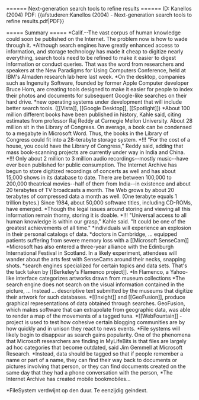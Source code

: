 ====== Next-generation search tools to refine results ======
ID: Kanellos (2004)
PDF: {{afstuderen:Kanellos (2004) - Next-generation search tools to refine results.pdf|PDF}}

===== Summary =====
*Calif.--The vast corpus of human knowledge could soon be published on the Internet. The problem now is how to wade through it.
*Although search engines have greatly enhanced access to information, and storage technology has made it cheap to digitize nearly everything, search tools need to be refined to make it easier to digest information or conduct queries. That was the word from researchers and speakers at the New Paradigms for Using Computers Conference, held at IBM's Almaden research lab here last week.
*On the desktop, companies such as Ingenuity Software, founded by former Apple Computer developer Bruce Horn, are creating tools designed to make it easier for people to index their photos and documents for subsequent Google-like searches on their hard drive.
*new operating systems under development that will include better search tools. ([[Vista]], [[Google Desktop]], [[Spotlight]])
*About 100 million different books have been published in history, Kahle said, citing estimates from professor Raj Reddy at Carnegie Mellon University. About 28 million sit in the Library of Congress. On average, a book can be condensed to a megabyte in Microsoft Word. Thus, the books in the Library of Congress could fit into a 28-terabyte storage system.
*!!! "For the cost of a house, you could have the Library of Congress," Reddy said, adding that mass book-scanning projects are currently under way in India and China.
*!!! Only about 2 million to 3 million audio recordings--mostly music--have ever been published for public consumption. The Internet Archive has begun to store digitized recordings of concerts as well and has about 15,000 shows in its database to date. There are between 100,000 to 200,000 theatrical movies--half of them from India--in existence and about 20 terabytes of TV broadcasts a month. The Web grows by about 20 terabytes of compressed data a month as well. (One terabyte equals 1 trillion bytes.) Since 1984, about 50,000 software titles, including CD-ROMs, have emerged.
*Though the legal issues around storing and viewing all this information remain thorny, storing it is doable.
*!!! "Universal access to all human knowledge is within our grasp," Kahle said. "It could be one of the greatest achievements of all time."
*individuals will experience an explosion in their personal catalogs of data.
*doctors in Cambridge, ... equipped patients suffering from severe memory loss with a [[Microsoft SenseCam]]
*Microsoft has also entered a three-year alliance with the Edinburgh International Festival in Scotland. In a likely experiment, attendees will wander about the arts fest with SenseCams around their necks, snapping shots.
*search engines specialized for certain topics and data sets. That's the tack taken by [[Berkeley's Flamenco project]].
*In Flamenco, a Yahoo-like interface categorizes artworks drawn from museum collections
*The search engine does not search on the visual information contained in the picture, ... Instead ... descriptive text submitted by the museums that digitize their artwork for such databases.
*[[Inxight]] and [[GeoFusion]], produce graphical representations of data obtained through searches. GeoFusion, which makes software that can extrapolate from geographic data, was able to render a map of the movements of a tagged tuna.
*[[WebFountain]] - project is used to test how cohesive certain blogging communities are by how quickly and in unison they react to news events.
*File systems will likely begin to disappear as search gains popularity. One of the phenomena that Microsoft researchers are finding in MyLifeBits is that files are largely ad hoc categories that become outdated, said Jim Gemmell at Microsoft Research.
*Instead, data should be tagged so that if people remember a name or part of a name, they can find their way back to documents or pictures involving that person, or they can find documents created on the same day that they had a phone conversation with the person,
*The Internet Archive has created mobile bookmobiles...

*FileSystem verdwijnt op den duur. Te eenzijdig geindext.
